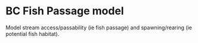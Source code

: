 # BC Fish Passage model

Model stream access/passability (ie fish passage) and spawning/rearing (ie potential fish habitat).
